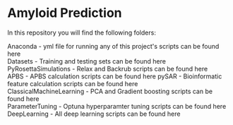 # Amyloid Prediction  
In this repository you will find the following folders:   
    
Anaconda - yml file for running any of this project's scripts can be found here   
Datasets - Training and testing sets can be found here  
PyRosettaSimulations - Relax and Backrub scripts can be found here  
APBS - APBS calculation scripts can be found here
pySAR - Bioinformatic feature calculation scripts can be found here   
ClassicalMachineLearning - PCA and Gradient boosting scripts can be found here    
ParameterTuning - Optuna hyperparamter tuning scripts can be found here   
DeepLearning - All deep learning scripts can be found here   
